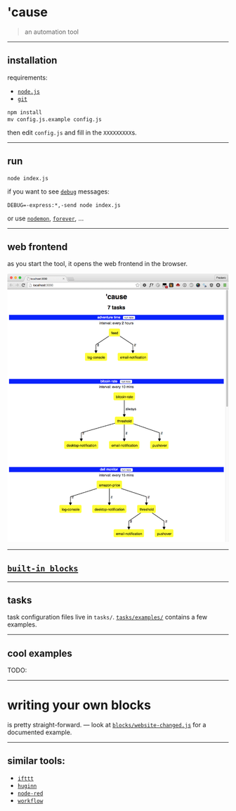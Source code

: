 # 'cause

> an automation tool


---


## installation

requirements:
- [`node.js`](http://nodejs.org/)
- [`git`](http://git-scm.com/)

```shell
npm install
mv config.js.example config.js
```

then edit `config.js` and fill in the `XXXXXXXXX`s.


---


## run

```shell
node index.js
```

if you want to see [`debug`](https://www.npmjs.com/package/debug) messages:

```shell
DEBUG=-express:*,-send node index.js
```

or use [`nodemon`](http://nodemon.io/), [`forever`](https://github.com/foreverjs/forever), ...


---


## web frontend

as you start the tool, it opens the web frontend in the browser.

![](./screenshot-web-frontend.png)


---


## [`built-in blocks`](./blocks/)


---


## tasks

task configuration files live in `tasks/`. [`tasks/examples/`](./tasks/examples/) contains a few examples.

---


## cool examples

TODO:


---


# writing your own blocks

is pretty straight-forward. — look at [`blocks/website-changed.js`](./blocks/website-changed.js) for a documented example.


---


## similar tools:
- [`ifttt`](https://ifttt.com/)
- [`huginn`](https://github.com/cantino/huginn)
- [`node-red`](http://nodered.org/)
- [`workflow`](https://workflow.is/)
